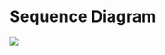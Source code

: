 # Sequence Diagram

![](https://note-sun.oss-cn-shanghai.aliyuncs.com/image/202405150659658.png)



